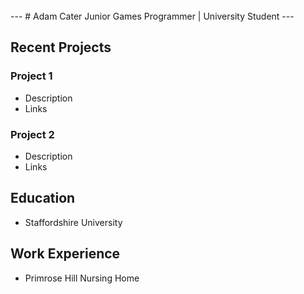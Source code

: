 <br />
---
<hr\>
# Adam Cater
Junior Games Programmer | University Student
---
<hr\>

## Recent Projects

### Project 1
- Description
- Links


### Project 2
- Description
- Links

## Education
- Staffordshire University

## Work Experience
- Primrose Hill Nursing Home
